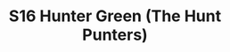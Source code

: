 ---
title: S16 Hunter Green (The Hunt Punters)
permalink: "/teams/s16-forest"
teamslug: s16-forest
members:
- Amanda Livingstone - Captain
- AJ Reust - QB
- Edgar Chavez
- Demitrian Cook
- Madison Crum
- AJ DeGarmo
- William Lipovsky
- Thomas Loughern
- Darwin Pham
- Brian Radzinsky
- Aaron Ross
- Max Rothschild
- Matt Townsend
teamid: 6350
name: S16 Hunter Green
color: The Hunt Punters
division: ''
---